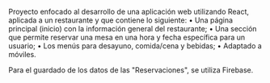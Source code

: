 Proyecto enfocado al desarrollo de una aplicación web utilizando React, aplicada a un restaurante y que contiene lo siguiente:
•	Una página principal (inicio) con la información general del restaurante;
•	Una sección que permite reservar una mesa en una hora y fecha específica para un usuario;
•	Los menús para desayuno, comida/cena y bebidas;
•	Adaptado a móviles.

Para el guardado de los datos de las "Reservaciones", se utiliza Firebase.
